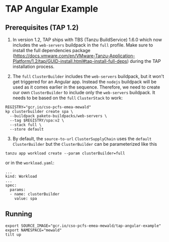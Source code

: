 # TAP Angular Example

## Prerequisites (TAP 1.2)

1. In version 1.2, TAP ships with TBS (Tanzu BuildService) 1.6.0 which now includes the `web-servers` buildpack in the `full` profile. Make sure to install the full dependencies package (https://docs.vmware.com/en/VMware-Tanzu-Application-Platform/1.2/tap/GUID-install.html#tap-install-full-deps) during the TAP installation process.

2. The `full` `ClusterBuilder` includes the `web-servers` buildpack, but it won't get triggered for an Angular app. Instead the `nodejs` buildpack will be used as it comes earlier in the sequence. Therefore, we need to create our own `ClusterBuilder` to include only the `web-servers` buildpack. It needs to be based on the `full` `ClusterStack` to work:

```
REGISTRY="gcr.io/cso-pcfs-emea-mewald"
kp clusterbuilder create spa \
  --buildpack paketo-buildpacks/web-servers \
  --tag $REGISTRY/spa:v2 \
  --stack full \
  --store default
```

3. By default, the `source-to-url` `ClusterSupplyChain` uses the `default` `ClusterBuilder` but the `ClusterBuilder` can be parameterized like this

```
tanzu app workload create --param clusterBuilder=full
```

or in the `workload.yaml`:

```
...
kind: Workload
...
spec:
  params:
  - name: clusterBuilder
    value: spa
```

## Running

```
export SOURCE_IMAGE="gcr.io/cso-pcfs-emea-mewald/tap-angular-example"
export NAMESPACE="mewald"
tilt up
```

